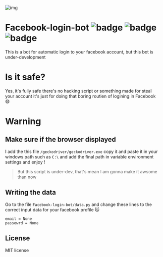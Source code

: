 ![img](https://k.top4top.io/p_1527ppmye1.png)


# Facebook-login-bot ![badge](https://img.shields.io/badge/Built%20with-Python-green)   ![badge](https://img.shields.io/badge/Made%20by-Zakaria%20Farhati-orange) ![badge](https://img.shields.io/badge/Version-Beta-red)
This is a bot for automatic login to your facebook account, but this bot is under-development

# Is it safe?
Yes, it's fully safe there's no hacking script or something made for steal your account it's just for doing that boring routien of logining in Facebook :smile:

# Warning

## Make sure if the browser displayed
I add the this file ````/geckodriver/geckodriver.exe```` copy it and paste it in your windows path such as ````C:\```` and add the final path in variable environment settings and enjoy !

> But this script is under-dev, that's mean I am gonna make it awsome than now

## Writing the data

Go to the file ````Facebook-login-bot/data.py```` and change these lines to the correct input data for your facebook profile :cat:


````
email = None
passowrd = None
````

## License
MIT license
